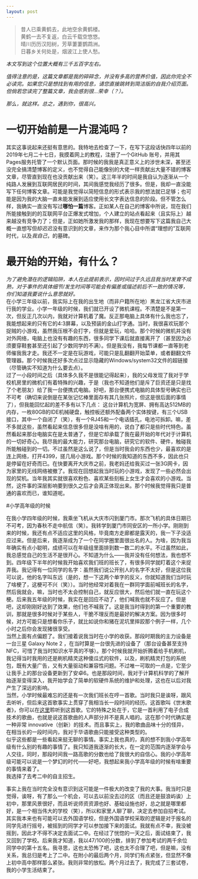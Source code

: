 ```yaml
---
layout: post
---
```


> 昔人已乘黄鹤去，此地空余黄鹤楼。  
> 黄鹤一去不复返，白云千载空悠悠。  
> 晴川历历汉阳树，芳草萋萋鹦鹉洲。  
> 日暮乡关何处是，烟波江上使人愁。  
  
*本文写到这个位置大概有三千五百字左右。*  
  
*值得注意的是，这篇文章都是我的碎碎念，并没有多高的营养价值，因此你完全不必读完。如果您只是想找到有用的信息，请您直接跳转到简洁版的自我介绍页面。但倘若您读完了整篇文章，我会感到很...荣幸（？）。*  
  
*那么，就这样。总之，遇到你，很高兴。*  
  
  # 一切开始前是一片混沌吗？  
  
其实这事说起来还挺有意思的。我特地去检查了一下，在写下这段话快四年以前的2019年七月二十七日，我摸着网上的教程，注册了一个GitHub 账号，并用其Pages服务托管了一个默认页面。那时候的我我是真正意义上的涉世未深，甚至还没完全搞清楚博客的定义，也不觉得自己能像别的大佬一样贡献出大量不错的博客文章，尽管直到现在也没贡献出来（笑）。这三年半的时间是我自认为逐渐从一个纯路人发展到互联网居民的时间，其间我感觉我经历了很多。但是，我却一直没能写下任何博客文章。可能是我觉得以简短信息的形式表示我的想法就已足够；也可能是因为我的大脑一直未能发展到适应使用长文字表达信息的阶段。但不管怎么样，我确实一直没有写过**哪怕一篇**博客。正如某人在自己的博客中所说，现在我们所能接触到的的互联网平台正爆发式增加，个人建立的站点看起来（且实际上）越来越没有竞争力了；但是，正如她所激发我的那样，我现在想要写下这篇我自己大概一直想写但却迟迟没有意识到的文章，来作为那个我心目中所谓“理想的”互联网时代，以及*我自己*，的墓碑。  
  
# 最开始的开始，有什么？  
  
*为了避免潜在的逻辑陷阱，本人在此提前表示，因时间过于久远且我当时发育不成熟，对于事件的具体细节/发生时间等可能会有偏差或描述前后不一致的情况等，你们知道我要说什么意思就好。*  
在小学三年级以前，我实际上在我的出生地（而非户籍所在地）黑龙江省大庆市进行我的学业。小学一年级的时候，我们就已开设了微机课程。不清楚是不是第一次，但反正几次以内，我就对计算机着了魔。反正那电脑上具体有什么我也忘了，我能想起来的只有它的4:3屏幕，以及预装的金山打字通。当时，我很喜欢玩那个捉贼的小游戏，虽然我压根不会打字，但就是爱玩，哈哈。那个时候的微机并没有对外网络，电脑上也没有有趣的东西，很多同学下课后就直接离开了（甚至因为必须要穿鞋套甚至还引起了少数同学的不满）。但是我没有，我每节课都一直等到老师催我我才走。我还不一定是在玩游戏，可能只是乱翻翻开始菜单，或者翻翻文件管理器。那个时候我还好多次点过显示隐藏的Windows/system32文件的超链接（尽管确实不知道为什么要去点）。  
过了一小段时间之后（具体多久我不是很能记得起来），我的父母发现了我对于学校机房里的微机们有着特殊的兴趣，于是（我也不知道他们是斥了巨资还是只是找了个老朋友）给了我一台便携式电脑。好吧，那台便携式电脑的具体型号确实也已不可考（确切来说倒是在某张记忆棒里面存有其几张照片，但这是很后面的事情了），但我能回忆起的差不多有以下几点： 这台计算机为宽屏、拥有高达512MB的内存，一枚80GB的IDE机械硬盘，触控板还额外配备两个实体按键，有三个USB接口，其中一个自闭了（笑），有一个RJ45和一个电话插孔，电池可拆卸。嘛，差不多就这些，虽然看起来信息很多但是没啥有用的，说白了都只是些时代特色。虽然看起来那台电脑实在是太普通了，但是它却承载了我在最开始的年代对于计算机的一切好奇心。我尽我的最大能力，研究那台电脑，研究它的软件、硬件，触碰我所能触碰到的一切。不过虽然是这么说了，但是当时我会的东西也少，最喜欢的是连上网络，打开4399，搓几局小游戏。那个时候的我知道的东西不多，因此也只是停留在好奇而已。在快要离开大庆市之前，我老妈还给我买过一张3G网卡，因为家里的无线网络被撤了。我现在回想起我当时玩的小游戏，发现了一些必然会出现的契机。当年我其实就很喜欢粉色、喜欢某些刻板上女生才会喜欢的小游戏。当然，这件事的深层影响要到很久之后才会真正体现出来。那个时候我觉得我只是普通的喜欢而已，谁知道呢。  
  
#小学高年级的时候
  
在我小学四年级的时候，我乘坐飞机从大庆市闪到厦门市。那次飞机的具体日期已不可考，因为春秋不走中航信（笑）。我转学到厦门市同安区的一所小学。刚刚到来的时候，我还有点不适应这里的风格，毕竟南方走廊都是露天的，我一下子没适应过来。但是后来，我逐渐成为了一个在同学圈里面很出名的人。为啥，因为我当年确实有点小聪明，成绩可以在年级组里面排到数一数二的水平。不过虽然如此，我总感觉自己的生活不是很开心。不知道为什么——我并没有任何想法，我也想不到。四年级下半年的时候我开始喜欢我们班的班长了，有很多同学就盯着这个来捉弄我。我记得有一位同学的名字：虽然我们说公开别人的名字不太好，但是这位我可以说，他的名字叫东远（是的，想一下这两个单字的反义，你就知道我们当时玩了啥梗了，这梗可不兴（笑））。当时他经常对着我在一群同学面前喊班长的名字，然后我就会，嘛，当时也不太会控制自己，就反应很大，然后他们就一直在玩这个梗。后来我五年级的时候，我实在是回应不动了，他们喊我也就不反应了。但是吧，这却刚刚好达到了效果，他们也不喊我了。这是我当时得到的第一个重要的教训，那就是很多时候对于某些人，干脆不理反而是最好的解决方案。因为很多时候，对方可能只是想看你乐子，就比如说你和猪在泥坑里摔跤那个例子一样，几个小时之后你会发现猪很享受。  
当然上面有点偏题了。我们接着说我当时在小学的收获。那段时期我的主力设备是一台三星 Galaxy Note 2 ，在当时算是一台很先进的设备了（那台设备甚至支持NFC，可惜了我当时知识水平真的不够）。那个时候我就开始折腾着给手机刷机，我记得当时我用的还是刷机精灵这种傻瓜式的软件，以及，刷机精灵打包的系统包，既有大量广告，又有大量驱动和兼容性问题。不过唯一可取的一点是，它至少让我手上的那台设备更新到了安卓6。也是那段时间，我对于计算机科学的了解开始逐渐变得深入，我开始学会了简单的软硬件系统的维护和处理，这也在以后对我产生了深远的影响。  
当然，小学时候最难忘的还是有一次我们班长在哼一首歌。当时我只是诶呀，跟风去听听，但后来这首歌事实上贯穿了我相当长一段时间的经历。这首歌叫《世末歌者》，你可以在[这里](https://y.music.163.com/m/song?id=429460239)聆听到这首歌。它的特殊之处在于，它是一首利用了电子合成技术的歌曲，也就是说这首歌曲的人声部分并不是真人唱的。这在那个时代确实是一种非常 innovative（创新）的技术。而且事实上，我的歌曲品味十分的怪异，在相当长的一段时间内，我对于华语歌曲只能接受这种类型的。  
似乎这些都是一些看起来挺无聊的事情。事实上我也真的，真的想不到我小学高年级有什么别的有趣的事情了。我只知道我逐渐的长大，在一定的范围内逐渐学会与人交往，同时，那段时间我一路高歌的分数也给了我很大的自信心。我的小学高年级可能可以说是一个梦幻的时代——好吧，我想起来我小学高年级的时候有啥重要的事情来着了。  
我选择了去考二中的自主招生。  
  
事实上我在当时完全没有意识到这可能是一件极大的改变了我的大事。我当时只是觉得，诶呀，有了那么一个机会，可以去以前没去过的区（而且还是鼓浪屿诶）上初中，那里风景很好，而且听说师资资源也好、基础设施也好，总之就是哪里都好，是一个相当伟大的学校（笑），所以和家里人聊了聊，决定去参加自招考试。其实我本来也有可能可以去外国语学校，但是外国语学校采取的逻辑是对于报名的同学先进行摇号，被摇到的同学才可以参加接下来的面试。我就有点不幸，我没被摇到，因此才不得不决定去面试二中。在经过了恍惚的一天之后，面试结束了，我又回到了学校。后来我才知道，我以47/100的分数，排到了参加考试的两千余位同学中的第十五名。我寻思，这也太恐怖了吧，这也太不合理了吧，但是嘛，没有关系，我总归是考上了二中。在附小的最后两个月，同学们有点紧张，但显然不像上初中高中那样那么紧张。我则非常的放松。两个月过去了，我完成了三套试卷，我的小学生活结束了。  
